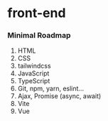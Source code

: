 # front-end

### Minimal Roadmap
1. HTML
2. CSS
3. tailwindcss
4. JavaScript
5. TypeScript
6. Git, npm, yarn, eslint...
7. Ajax, Promise (async, await)
8. Vite
9. Vue
